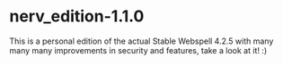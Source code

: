 # nerv_edition-1.1.0
This is a personal edition of the actual Stable Webspell 4.2.5 with many many many improvements in security and features, take a look at it! :)

